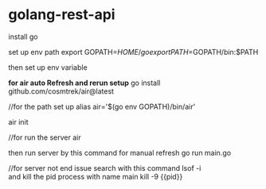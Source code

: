 # golang-rest-api

install go 

set up env path
export GOPATH=$HOME/go
export PATH=$GOPATH/bin:$PATH

then set up env variable


**for air auto Refresh and rerun setup**
go install github.com/cosmtrek/air@latest

//for the path set up
alias air='$(go env GOPATH)/bin/air'   

 air init     

//for run the server
 air 

then run server by this command for manual refresh
go run main.go


//for server not end issue search with this command
lsof -i     
and kill the pid process with name main
kill -9  {{pid}}
